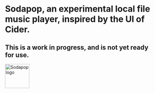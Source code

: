 # Sodapop, an experimental local file music player, inspired by the UI of Cider.
## This is a work in progress, and is not yet ready for use.

<img src="./src-tauri/icons/logo.ico" alt="Sodapop logo" width="80px"/>